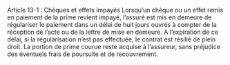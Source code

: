 Article 13-1 : Chèques et effets impayés
Lorsqu’un chèque ou un effet remis en paiement de la prime revient impayé, l’assuré est mis en demeure de régulariser le paiement dans un délai de huit jours ouvrés à compter de la réception de l’acte ou de la lettre de mise en demeure. A l’expiration de ce délai, si la régularisation n’est pas effectuée, le contrat est résilié de plein droit.
La portion de prime courue reste acquise à l’assureur, sans préjudice des éventuels frais de poursuite et de recouvrement.